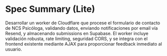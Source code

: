 # Spec Summary (Lite)

Desarrollar un worker de Cloudflare que procese el formulario de contacto de NCS Psicóloga, validando datos, enviando notificaciones por email vía Resend, y almacenando submissions en Supabase. El worker incluye validación robusta, rate limiting, seguridad CORS, y se integra con el frontend existente mediante AJAX para proporcionar feedback inmediato al usuario.

